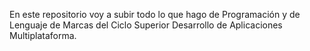 En este repositorio voy a subir todo lo que hago de Programación y de Lenguaje de Marcas del Ciclo Superior Desarrollo de Aplicaciones Multiplataforma.
